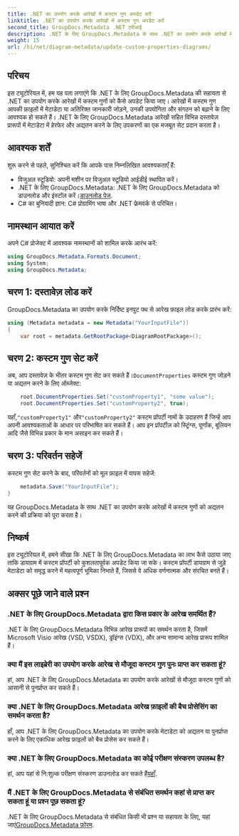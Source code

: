 ```yaml
---
title: .NET का उपयोग करके आरेखों में कस्टम गुण अपडेट करें
linktitle: .NET का उपयोग करके आरेखों में कस्टम गुण अपडेट करें
second_title: GroupDocs.Metadata .NET एपीआई
description: .NET के लिए GroupDocs.Metadata के साथ .NET का उपयोग करके आरेखों में कस्टम गुणों को अपडेट करने का तरीका जानें। मेटाडेटा को आसानी से बढ़ाएं.
weight: 15
url: /hi/net/diagram-metadata/update-custom-properties-diagrams/
---
```

## परिचय
इस ट्यूटोरियल में, हम यह पता लगाएंगे कि .NET के लिए GroupDocs.Metadata की सहायता से .NET का उपयोग करके आरेखों में कस्टम गुणों को कैसे अपडेट किया जाए। आरेखों में कस्टम गुण आपकी फ़ाइलों में मेटाडेटा या अतिरिक्त जानकारी जोड़ने, उनकी उपयोगिता और संगठन को बढ़ाने के लिए आवश्यक हो सकते हैं। .NET के लिए GroupDocs.Metadata आरेखों सहित विभिन्न दस्तावेज़ प्रारूपों में मेटाडेटा में हेरफेर और अद्यतन करने के लिए उपकरणों का एक मजबूत सेट प्रदान करता है।
## आवश्यक शर्तें
शुरू करने से पहले, सुनिश्चित करें कि आपके पास निम्नलिखित आवश्यकताएँ हैं:
- विजुअल स्टूडियो: अपनी मशीन पर विजुअल स्टूडियो आईडीई स्थापित करें।
-  .NET के लिए GroupDocs.Metadata: .NET के लिए GroupDocs.Metadata को डाउनलोड और इंस्टॉल करें।[डाउनलोड पेज](https://releases.groupdocs.com/metadata/net/).
- C# का बुनियादी ज्ञान: C# प्रोग्रामिंग भाषा और .NET फ्रेमवर्क से परिचित।

## नामस्थान आयात करें
अपने C# प्रोजेक्ट में आवश्यक नामस्थानों को शामिल करके आरंभ करें:
```csharp
using GroupDocs.Metadata.Formats.Document;
using System;
using GroupDocs.Metadata;
```
## चरण 1: दस्तावेज़ लोड करें
GroupDocs.Metadata का उपयोग करके निर्दिष्ट इनपुट पथ से आरेख फ़ाइल लोड करके प्रारंभ करें:
```csharp
using (Metadata metadata = new Metadata("YourInputFile"))
{
    var root = metadata.GetRootPackage<DiagramRootPackage>();
```
## चरण 2: कस्टम गुण सेट करें
 अब, आप दस्तावेज़ के भीतर कस्टम गुण सेट कर सकते हैं।`DocumentProperties` कस्टम गुण जोड़ने या अद्यतन करने के लिए ऑब्जेक्ट:
```csharp
    root.DocumentProperties.Set("customProperty1", "some value");
    root.DocumentProperties.Set("customProperty2", true);
```
 यहाँ,`"customProperty1"` और`"customProperty2"` कस्टम प्रॉपर्टी नामों के उदाहरण हैं जिन्हें आप अपनी आवश्यकताओं के आधार पर परिभाषित कर सकते हैं। आप इन प्रॉपर्टीज़ को स्ट्रिंग्स, पूर्णांक, बूलियन आदि जैसे विभिन्न प्रकार के मान असाइन कर सकते हैं।
## चरण 3: परिवर्तन सहेजें
कस्टम गुण सेट करने के बाद, परिवर्तनों को मूल फ़ाइल में वापस सहेजें:
```csharp
    metadata.Save("YourInputFile");
}
```
यह GroupDocs.Metadata के साथ .NET का उपयोग करके आरेखों में कस्टम गुणों को अद्यतन करने की प्रक्रिया को पूरा करता है।

## निष्कर्ष
इस ट्यूटोरियल में, हमने सीखा कि .NET के लिए GroupDocs.Metadata का लाभ कैसे उठाया जाए ताकि डायग्राम में कस्टम प्रॉपर्टी को कुशलतापूर्वक अपडेट किया जा सके। कस्टम प्रॉपर्टी डायग्राम से जुड़े मेटाडेटा को समृद्ध करने में महत्वपूर्ण भूमिका निभाते हैं, जिससे वे अधिक वर्णनात्मक और संरचित बनते हैं।

## अक्सर पूछे जाने वाले प्रश्न
### .NET के लिए GroupDocs.Metadata द्वारा किस प्रकार के आरेख समर्थित हैं?
.NET के लिए GroupDocs.Metadata विभिन्न आरेख प्रारूपों का समर्थन करता है, जिसमें Microsoft Visio आरेख (VSD, VSDX), ड्रॉइंग्स (VDX), और अन्य सामान्य आरेख प्रारूप शामिल हैं।
### क्या मैं इस लाइब्रेरी का उपयोग करके आरेख से मौजूदा कस्टम गुण पुनः प्राप्त कर सकता हूं?
हां, आप .NET के लिए GroupDocs.Metadata का उपयोग करके आरेखों से मौजूदा कस्टम गुणों को आसानी से पुनर्प्राप्त कर सकते हैं।
### क्या .NET के लिए GroupDocs.Metadata आरेख फ़ाइलों की बैच प्रोसेसिंग का समर्थन करता है?
हाँ, आप .NET के लिए GroupDocs.Metadata का उपयोग करके मेटाडेटा को अद्यतन या पुनर्प्राप्त करने के लिए एकाधिक आरेख फ़ाइलों को बैच प्रोसेस कर सकते हैं।
### क्या .NET के लिए GroupDocs.Metadata का कोई परीक्षण संस्करण उपलब्ध है?
 हां, आप यहां से नि:शुल्क परीक्षण संस्करण डाउनलोड कर सकते हैं[यहाँ](https://releases.groupdocs.com/).
### मैं .NET के लिए GroupDocs.Metadata से संबंधित समर्थन कहां से प्राप्त कर सकता हूं या प्रश्न पूछ सकता हूं?
 .NET के लिए GroupDocs.Metadata से संबंधित किसी भी प्रश्न या सहायता के लिए, यहां जाएं[GroupDocs.Metadata फ़ोरम](https://forum.groupdocs.com/c/metadata/14).